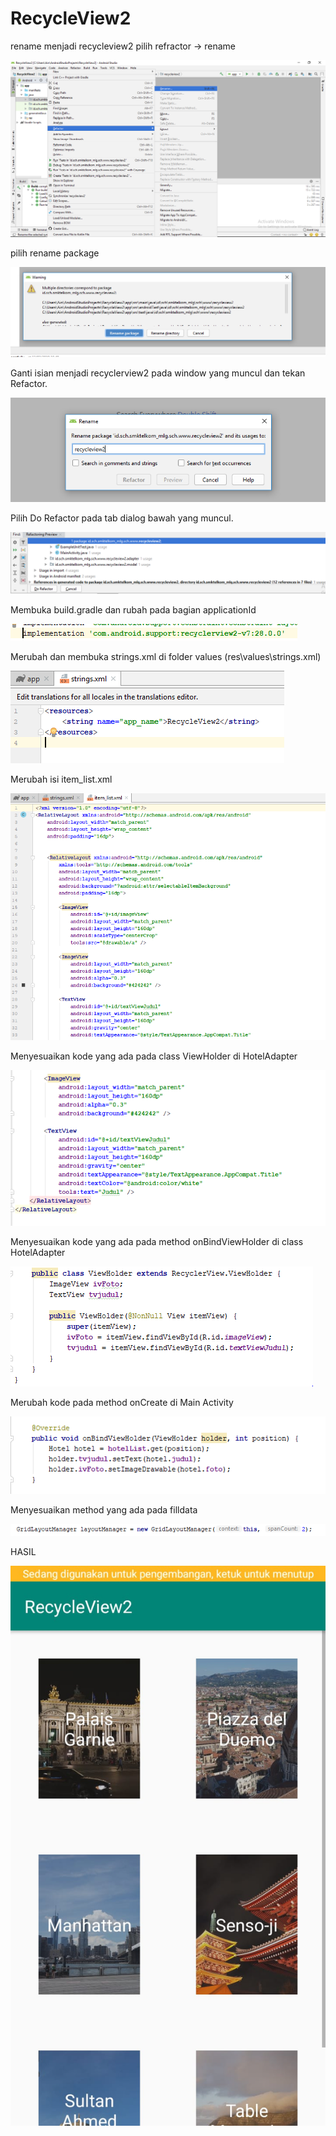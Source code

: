 # RecycleView2

rename menjadi recycleview2
pilih refractor -> rename

![alt text](https://github.com/NurulAin1/RecycleView2/blob/master/RecyclerView2/1.png)

pilih rename package

![alt text](https://github.com/NurulAin1/RecycleView2/blob/master/RecyclerView2/2.PNG)

 Ganti isian menjadi recyclerview2 pada window yang muncul dan tekan Refactor.  
 
 ![alt text](https://github.com/NurulAin1/RecycleView2/blob/master/RecyclerView2/3.PNG)
 
 Pilih Do Refactor pada tab dialog bawah yang muncul.  
 
 ![alt text](https://github.com/NurulAin1/RecycleView2/blob/master/RecyclerView2/4.PNG)
 
 Membuka build.gradle dan rubah pada bagian applicationId 
 
 ![alt text](https://github.com/NurulAin1/RecycleView2/blob/master/RecyclerView2/5.PNG)
 
 Merubah dan membuka strings.xml di folder values (res\values\strings.xml)
 
 ![alt text](https://github.com/NurulAin1/RecycleView2/blob/master/RecyclerView2/6.PNG)
 
 Merubah isi item_list.xml
 
 ![alt text](https://github.com/NurulAin1/RecycleView2/blob/master/RecyclerView2/7.PNG)
 
 Menyesuaikan kode yang ada pada class ViewHolder di HotelAdapter 
 
 ![alt text](https://github.com/NurulAin1/RecycleView2/blob/master/RecyclerView2/8.PNG)
 
 Menyesuaikan kode yang ada pada method onBindViewHolder di class HotelAdapter
 
 ![alt text](https://github.com/NurulAin1/RecycleView2/blob/master/RecyclerView2/9.PNG)
 
 Merubah kode pada method onCreate di Main Activity
 
 ![alt text](https://github.com/NurulAin1/RecycleView2/blob/master/RecyclerView2/10.PNG)
 
 Menyesuaikan method yang ada pada filldata
 
 ![alt text](https://github.com/NurulAin1/RecycleView2/blob/master/RecyclerView2/11.PNG)
 
 HASIL
 
 ![alt text](https://github.com/NurulAin1/RecycleView2/blob/master/RecyclerView2/hasil.jpeg)
 
